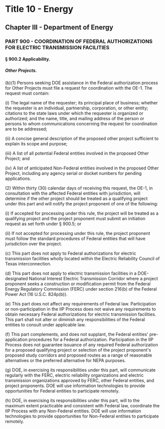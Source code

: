 
# Title 10 - Energy
## Chapter III - Department of Energy
### PART 900 - COORDINATION OF FEDERAL AUTHORIZATIONS FOR ELECTRIC TRANSMISSION FACILITIES
#### § 900.2 Applicability.
##### Other Projects.

(b)(1) Persons seeking DOE assistance in the Federal authorization process for Other Projects must file a request for coordination with the OE-1. The request must contain:

(i) The legal name of the requester; its principal place of business; whether the requester is an individual, partnership, corporation, or other entity; citations to the state laws under which the requester is organized or authorized; and the name, title, and mailing address of the person or persons to whom communications concerning the request for coordination are to be addressed;

(ii) A concise general description of the proposed other project sufficient to explain its scope and purpose;

(iii) A list of all potential Federal entities involved in the proposed Other Project; and

(iv) A list of anticipated Non-Federal entities involved in the proposed Other Project, including any agency serial or docket numbers for pending applications.

(2) Within thirty (30) calendar days of receiving this request, the OE-1, in consultation with the affected Federal entities with jurisdiction, will determine if the other project should be treated as a qualifying project under this part and will notify the project proponent of one of the following:

(i) If accepted for processing under this rule, the project will be treated as a qualifying project and the project proponent must submit an initiation request as set forth under § 900.5; or

(ii) If not accepted for processing under this rule, the project proponent must follow the standard procedures of Federal entities that will have jurisdiction over the project.

(c) This part does not apply to Federal authorizations for electric transmission facilities wholly located within the Electric Reliability Council of Texas interconnection.

(d) This part does not apply to electric transmission facilities in a DOE-designated National Interest Electric Transmission Corridor where a project proponent seeks a construction or modification permit from the Federal Energy Regulatory Commission (FERC) under section 216(b) of the Federal Power Act (16 U.S.C. 824p(b)).

(e) This part does not affect any requirements of Federal law. Participation or non-participation in the IIP Process does not waive any requirements to obtain necessary Federal authorizations for electric transmission facilities. This part shall not alter or diminish any responsibilities of the Federal entities to consult under applicable law.

(f) This part complements, and does not supplant, the Federal entities' pre-application procedures for a Federal authorization. Participation in the IIP Process does not guarantee issuance of any required Federal authorization for a proposed qualifying project or selection of the project proponent's proposed study corridors and proposed routes as a range of reasonable alternatives or the preferred alternative for NEPA purposes.

(g) DOE, in exercising its responsibilities under this part, will communicate regularly with the FERC, electric reliability organizations and electric transmission organizations approved by FERC, other Federal entities, and project proponents. DOE will use information technologies to provide opportunities for Federal entities to participate remotely.

(h) DOE, in exercising its responsibilities under this part, will to the maximum extent practicable and consistent with Federal law, coordinate the IIP Process with any Non-Federal entities. DOE will use information technologies to provide opportunities for Non-Federal entities to participate remotely.
